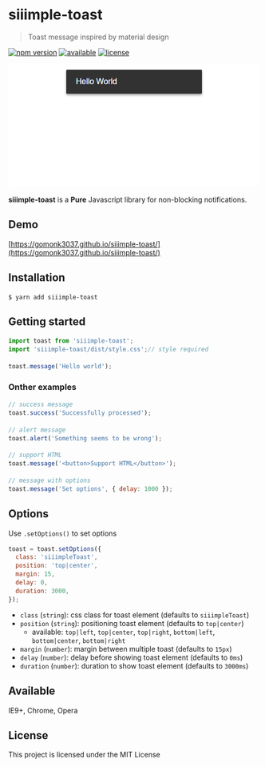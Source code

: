 # siiimple-toast

> Toast message inspired by material design

[![npm version](https://img.shields.io/npm/v/siiimple-toast.svg?style=flat-square)](https://badge.fury.io/js/siiimple-toast)
[![available](https://img.shields.io/badge/available-IE9%2B%2C%20Chrome%2C%20Opera%20-brightgreen.svg?style=flat-square)]()
[![license](https://img.shields.io/github/license/mashape/apistatus.svg?style=flat-square)]()

![demo](./example.gif)

**siiimple-toast** is a **Pure** Javascript library for non-blocking notifications.

## Demo

[https://gomonk3037.github.io/siiimple-toast/](https://gomonk3037.github.io/siiimple-toast/)

## Installation
```
$ yarn add siiimple-toast
```

## Getting started

```javascript
import toast from 'siiimple-toast';
import 'siiimple-toast/dist/style.css';// style required

toast.message('Hello world');
```

### Onther examples

```javascript
// success message
toast.success('Successfully processed');

// alert message
toast.alert('Something seems to be wrong');

// support HTML
toast.message('<button>Support HTML</button>'); 

// message with options
toast.message('Set options', { delay: 1000 });

```

## Options

Use `.setOptions()` to set options

```javascript
toast = toast.setOptions({
  class: 'siiimpleToast',
  position: 'top|center',
  margin: 15,
  delay: 0,
  duration: 3000,
});
```

- `class` (`string`): css class for toast element (defaults to `siiimpleToast`)
- `position` (`string`): positioning toast element (defaults to `top|center`)
  - available: `top|left`, `top|center`, `top|right`, `bottom|left`, `bottom|center`, `bottom|right`
- `margin` (`number`): margin between multiple toast (defaults to `15px`)
- `delay` (`number`): delay before showing toast element (defaults to `0ms`)
- `duration` (`number`): duration to show toast element (defaults to `3000ms`)


## Available

IE9+, Chrome, Opera

## License

This project is licensed under the MIT License